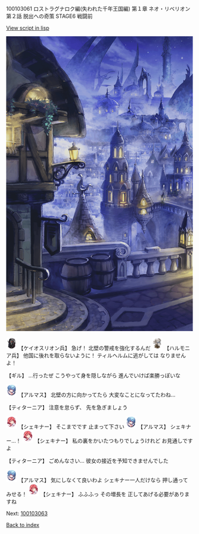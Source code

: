 100103061 ロストラグナロク編(失われた千年王国編) 第１章 ネオ・リベリオン 第２話 脱出への奇策 STAGE6 戦闘前

[View script in lisp](../scripts/100103061.txt)

![101_city_night1.png](../images/backgrounds/101_city_night1.png)

<img src="../images/units/3820001.png" alt="3820001.png" height="34"/>
【ケイオスリオン兵】
急げ！
北壁の警戒を強化するんだ

<img src="../images/units/3810001.png" alt="3810001.png" height="34"/>
【ハルモニア兵】
他国に後れを取らないように！
ティルヘルムに逃がしては
なりませんよ！

【ギル】
…行ったぜ
こうやって身を隠しながら
進んでいけば楽勝っぽいな

<img src="../images/units/3103811.png" alt="3103811.png" height="34"/>
【アルマス】
北壁の方に向かってたら
大変なことになってたわね…

【ティターニア】
注意を怠らず、
先を急ぎましょう

<img src="../images/units/3400711.png" alt="3400711.png" height="34"/>
【シェキナー】
そこまでです
止まって下さい

<img src="../images/units/3103811.png" alt="3103811.png" height="34"/>
【アルマス】
シェキナー…！

<img src="../images/units/3400711.png" alt="3400711.png" height="34"/>
【シェキナー】
私の裏をかいたつもりでしょうけれど
お見通しですよ

【ティターニア】
ごめんなさい…
彼女の接近を予知できませんでした

<img src="../images/units/3103811.png" alt="3103811.png" height="34"/>
【アルマス】
気にしなくて良いわよ
シェキナー一人だけなら
押し通ってみせる！

<img src="../images/units/3400711.png" alt="3400711.png" height="34"/>
【シェキナー】
ふふふっ
その増長を
正してあげる必要がありますね

Next: [100103063](100103063.md)

[Back to index](index.md)
